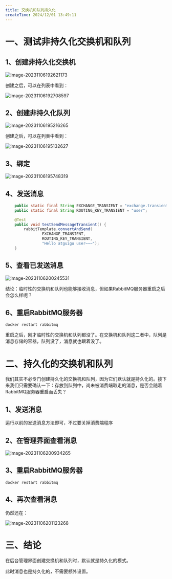 ```yaml
---
title: 交换机和队列持久化
createTime: 2024/12/01 13:49:11
---
```



# 一、测试非持久化交换机和队列

## 1、创建非持久化交换机

![image-20231106192621173](./assets/image-20231106192621173.png)



创建之后，可以在列表中看到：

![image-20231106192708597](./assets/image-20231106192708597.png)



## 2、创建非持久化队列

![image-20231106195216265](./assets/image-20231106195216265.png)



创建之后，可以在列表中看到：

![image-20231106195132627](./assets/image-20231106195132627.png)



## 3、绑定

![image-20231106195748319](./assets/image-20231106195748319.png)



## 4、发送消息

```java
    public static final String EXCHANGE_TRANSIENT = "exchange.transient.user";
    public static final String ROUTING_KEY_TRANSIENT = "user";

    @Test
    public void testSendMessageTransient() {
        rabbitTemplate.convertAndSend(
                EXCHANGE_TRANSIENT,
                ROUTING_KEY_TRANSIENT,
                "Hello atguigu user~~~");
    }
```



## 5、查看已发送消息

![image-20231106200245531](./assets/image-20231106200245531.png)

结论：临时性的交换机和队列也能够接收消息，但如果RabbitMQ服务器重启之后会怎么样呢？



## 6、重启RabbitMQ服务器

```shell
docker restart rabbitmq
```

重启之后，刚才临时性的交换机和队列都没了。在交换机和队列这二者中，队列是消息存储的容器，队列没了，消息就也跟着没了。



# 二、持久化的交换机和队列

我们其实不必专门创建持久化的交换机和队列，因为它们默认就是持久化的。接下来我们只需要确认一下：存放到队列中，尚未被消费端取走的消息，是否会随着RabbitMQ服务器重启而丢失？

## 1、发送消息

运行以前的发送消息方法即可，不过要关掉消费端程序



## 2、在管理界面查看消息

![image-20231106200934265](./assets/image-20231106200934265.png)



## 3、重启RabbitMQ服务器

```shell
docker restart rabbitmq
```



## 4、再次查看消息

仍然还在：

![image-20231106201123268](./assets/image-20231106201123268.png)



# 三、结论

在后台管理界面创建交换机和队列时，默认就是持久化的模式。

此时消息也是持久化的，不需要额外设置。





















